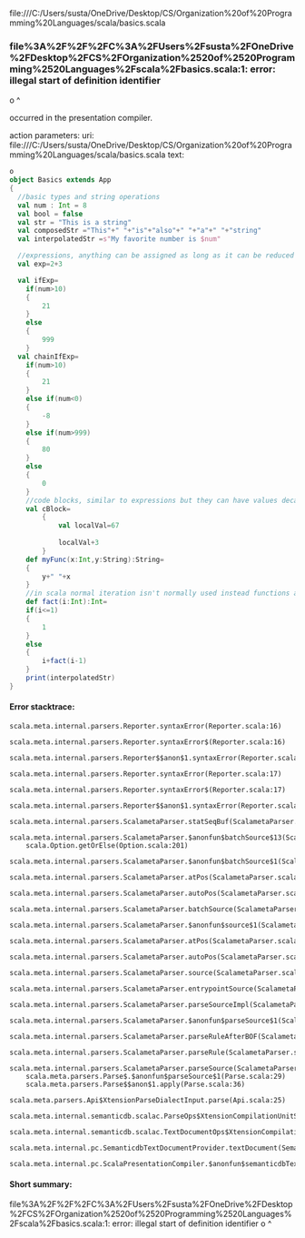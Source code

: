 file:///C:/Users/susta/OneDrive/Desktop/CS/Organization%20of%20Programming%20Languages/scala/basics.scala
### file%3A%2F%2F%2FC%3A%2FUsers%2Fsusta%2FOneDrive%2FDesktop%2FCS%2FOrganization%2520of%2520Programming%2520Languages%2Fscala%2Fbasics.scala:1: error: illegal start of definition identifier
o
^

occurred in the presentation compiler.

action parameters:
uri: file:///C:/Users/susta/OneDrive/Desktop/CS/Organization%20of%20Programming%20Languages/scala/basics.scala
text:
```scala
o
object Basics extends App
{
  //basic types and string operations
  val num : Int = 8
  val bool = false
  val str = "This is a string"
  val composedStr ="This"+" "+"is"+"also"+" "+"a"+" "+"string"
  val interpolatedStr =s"My favorite number is $num"

  //expressions, anything can be assigned as long as it can be reduced to a value leading to weird things like this
  val exp=2+3

  val ifExp=
    if(num>10)
    {
        21
    }
    else
    {
        999
    }
  val chainIfExp=
    if(num>10)
    {
        21
    }
    else if(num<0)
    {
        -8
    }
    else if(num>999)
    {
        80
    }
    else
    {
        0
    }
    //code blocks, similar to expressions but they can have values decarled inside them
    val cBlock=
        {
            val localVal=67
            
            localVal+3
        }
    def myFunc(x:Int,y:String):String=
    {            
        y+" "+x
    }
    //in scala normal iteration isn't normally used instead functions and recurrsion are used
    def fact(i:Int):Int=
    if(i<=1)
    {
        1
    }
    else
    {
        i+fact(i-1)
    }
    print(interpolatedStr)
}
```



#### Error stacktrace:

```
scala.meta.internal.parsers.Reporter.syntaxError(Reporter.scala:16)
	scala.meta.internal.parsers.Reporter.syntaxError$(Reporter.scala:16)
	scala.meta.internal.parsers.Reporter$$anon$1.syntaxError(Reporter.scala:22)
	scala.meta.internal.parsers.Reporter.syntaxError(Reporter.scala:17)
	scala.meta.internal.parsers.Reporter.syntaxError$(Reporter.scala:17)
	scala.meta.internal.parsers.Reporter$$anon$1.syntaxError(Reporter.scala:22)
	scala.meta.internal.parsers.ScalametaParser.statSeqBuf(ScalametaParser.scala:4386)
	scala.meta.internal.parsers.ScalametaParser.$anonfun$batchSource$13(ScalametaParser.scala:4618)
	scala.Option.getOrElse(Option.scala:201)
	scala.meta.internal.parsers.ScalametaParser.$anonfun$batchSource$1(ScalametaParser.scala:4618)
	scala.meta.internal.parsers.ScalametaParser.atPos(ScalametaParser.scala:312)
	scala.meta.internal.parsers.ScalametaParser.autoPos(ScalametaParser.scala:358)
	scala.meta.internal.parsers.ScalametaParser.batchSource(ScalametaParser.scala:4574)
	scala.meta.internal.parsers.ScalametaParser.$anonfun$source$1(ScalametaParser.scala:4567)
	scala.meta.internal.parsers.ScalametaParser.atPos(ScalametaParser.scala:312)
	scala.meta.internal.parsers.ScalametaParser.autoPos(ScalametaParser.scala:358)
	scala.meta.internal.parsers.ScalametaParser.source(ScalametaParser.scala:4567)
	scala.meta.internal.parsers.ScalametaParser.entrypointSource(ScalametaParser.scala:4572)
	scala.meta.internal.parsers.ScalametaParser.parseSourceImpl(ScalametaParser.scala:135)
	scala.meta.internal.parsers.ScalametaParser.$anonfun$parseSource$1(ScalametaParser.scala:132)
	scala.meta.internal.parsers.ScalametaParser.parseRuleAfterBOF(ScalametaParser.scala:59)
	scala.meta.internal.parsers.ScalametaParser.parseRule(ScalametaParser.scala:54)
	scala.meta.internal.parsers.ScalametaParser.parseSource(ScalametaParser.scala:132)
	scala.meta.parsers.Parse$.$anonfun$parseSource$1(Parse.scala:29)
	scala.meta.parsers.Parse$$anon$1.apply(Parse.scala:36)
	scala.meta.parsers.Api$XtensionParseDialectInput.parse(Api.scala:25)
	scala.meta.internal.semanticdb.scalac.ParseOps$XtensionCompilationUnitSource.toSource(ParseOps.scala:17)
	scala.meta.internal.semanticdb.scalac.TextDocumentOps$XtensionCompilationUnitDocument.toTextDocument(TextDocumentOps.scala:206)
	scala.meta.internal.pc.SemanticdbTextDocumentProvider.textDocument(SemanticdbTextDocumentProvider.scala:54)
	scala.meta.internal.pc.ScalaPresentationCompiler.$anonfun$semanticdbTextDocument$1(ScalaPresentationCompiler.scala:356)
```
#### Short summary: 

file%3A%2F%2F%2FC%3A%2FUsers%2Fsusta%2FOneDrive%2FDesktop%2FCS%2FOrganization%2520of%2520Programming%2520Languages%2Fscala%2Fbasics.scala:1: error: illegal start of definition identifier
o
^